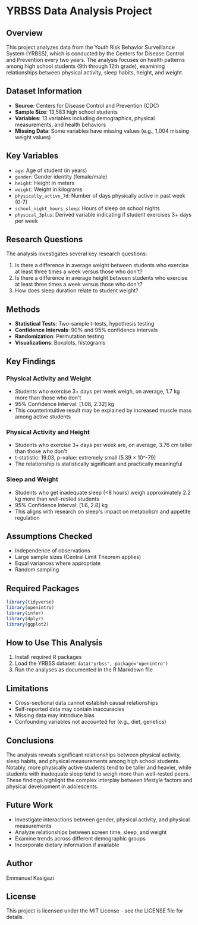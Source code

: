 # YRBSS Data Analysis Project

## Overview
This project analyzes data from the Youth Risk Behavior Surveillance System (YRBSS), which is conducted by the Centers for Disease Control and Prevention every two years. The analysis focuses on health patterns among high school students (9th through 12th grade), examining relationships between physical activity, sleep habits, height, and weight.

## Dataset Information
- **Source**: Centers for Disease Control and Prevention (CDC)
- **Sample Size**: 13,583 high school students
- **Variables**: 13 variables including demographics, physical measurements, and health behaviors
- **Missing Data**: Some variables have missing values (e.g., 1,004 missing weight values)

## Key Variables
- `age`: Age of student (in years)
- `gender`: Gender identity (female/male)
- `height`: Height in meters
- `weight`: Weight in kilograms
- `physically_active_7d`: Number of days physically active in past week (0-7)
- `school_night_hours_sleep`: Hours of sleep on school nights
- `physical_3plus`: Derived variable indicating if student exercises 3+ days per week

## Research Questions
The analysis investigates several key research questions:

1. Is there a difference in average weight between students who exercise at least three times a week versus those who don't?
2. Is there a difference in average height between students who exercise at least three times a week versus those who don't?
3. How does sleep duration relate to student weight?

## Methods
- **Statistical Tests**: Two-sample t-tests, hypothesis testing
- **Confidence Intervals**: 90% and 95% confidence intervals
- **Randomization**: Permutation testing
- **Visualizations**: Boxplots, histograms

## Key Findings

### Physical Activity and Weight
- Students who exercise 3+ days per week weigh, on average, 1.7 kg more than those who don't
- 95% Confidence Interval: [1.08, 2.32] kg
- This counterintuitive result may be explained by increased muscle mass among active students

### Physical Activity and Height
- Students who exercise 3+ days per week are, on average, 3.76 cm taller than those who don't
- t-statistic: 19.03, p-value: extremely small (5.39 × 10^-79)
- The relationship is statistically significant and practically meaningful

### Sleep and Weight
- Students who get inadequate sleep (<8 hours) weigh approximately 2.2 kg more than well-rested students
- 95% Confidence Interval: [1.6, 2.8] kg
- This aligns with research on sleep's impact on metabolism and appetite regulation

## Assumptions Checked
- Independence of observations
- Large sample sizes (Central Limit Theorem applies)
- Equal variances where appropriate
- Random sampling

## Required Packages
```r
library(tidyverse)
library(openintro)
library(infer)
library(dplyr)
library(ggplot2)
```

## How to Use This Analysis
1. Install required R packages
2. Load the YRBSS dataset: `data('yrbss', package='openintro')`
3. Run the analyses as documented in the R Markdown file

## Limitations
- Cross-sectional data cannot establish causal relationships
- Self-reported data may contain inaccuracies
- Missing data may introduce bias
- Confounding variables not accounted for (e.g., diet, genetics)

## Conclusions
The analysis reveals significant relationships between physical activity, sleep habits, and physical measurements among high school students. Notably, more physically active students tend to be taller and heavier, while students with inadequate sleep tend to weigh more than well-rested peers. These findings highlight the complex interplay between lifestyle factors and physical development in adolescents.

## Future Work
- Investigate interactions between gender, physical activity, and physical measurements
- Analyze relationships between screen time, sleep, and weight
- Examine trends across different demographic groups
- Incorporate dietary information if available

## Author
Emmanuel Kasigazi

## License
This project is licensed under the MIT License - see the LICENSE file for details.
